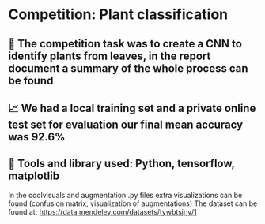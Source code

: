 # Competition: Plant classification
## 🎯 The competition task was to create a CNN to identify plants from leaves, in the report document a summary of the whole process can be found
## 📈 We had a local training set and a private online test set for evaluation our final mean accuracy was 92.6%
## 🧰 Tools and library used: Python, tensorflow, matplotlib


In the coolvisuals and augmentation .py files extra visualizations can be found (confusion matrix, visualization of augmentations)
The dataset can be found at: https://data.mendeley.com/datasets/tywbtsjrjv/1
